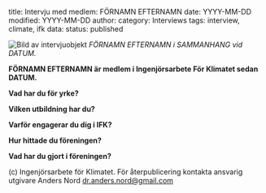 title: Intervju med medlem: FÖRNAMN EFTERNAMN
date: YYYY-MM-DD
modified: YYYY-MM-DD
author:
category: Interviews
tags: interview, climate, ifk
data:
status: published

![Bild av intervjuobjekt]({{post_url}}/data/INTERVJUBILD)
*FÖRNAMN EFTERNAMN i SAMMANHANG vid DATUM.*

**FÖRNAMN EFTERNAMN är medlem i Ingenjörsarbete För Klimatet sedan DATUM.**

**Vad har du för yrke?**

**Vilken utbildning har du?**

**Varför engagerar du dig i IFK?**

**Hur hittade du föreningen?**

**Vad har du gjort i föreningen?**

(c) Ingenjörsarbete för Klimatet. För återpublicering kontakta ansvarig utgivare
Anders Nord dr.anders.nord@gmail.com
